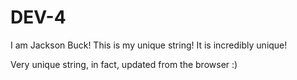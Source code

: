 # DEV-4

I am Jackson Buck! This is my unique string! It is incredibly unique!

Very unique string, in fact, updated from the browser :)
